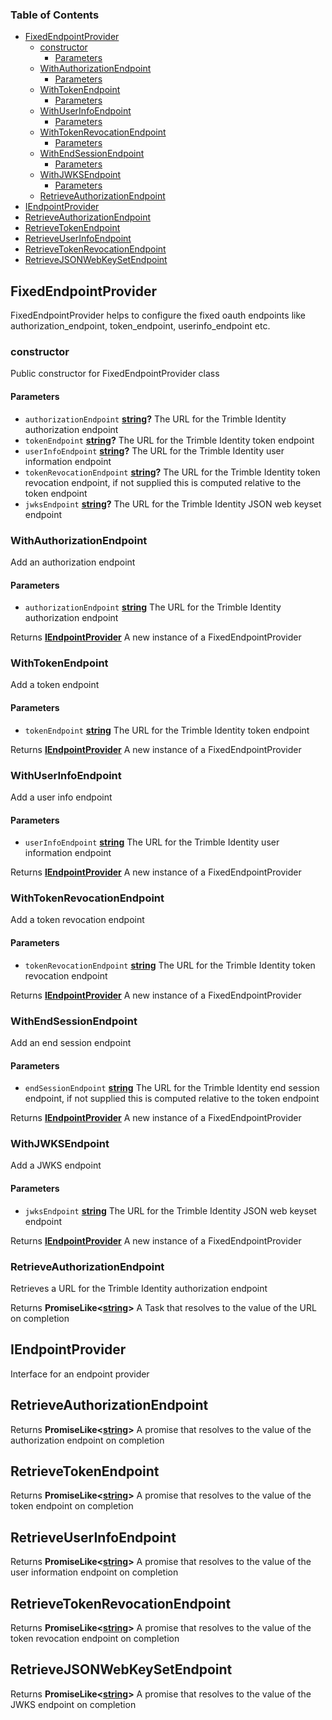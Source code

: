 ### Table of Contents

*   [FixedEndpointProvider][1]
    *   [constructor][2]
        *   [Parameters][3]
    *   [WithAuthorizationEndpoint][4]
        *   [Parameters][5]
    *   [WithTokenEndpoint][6]
        *   [Parameters][7]
    *   [WithUserInfoEndpoint][8]
        *   [Parameters][9]
    *   [WithTokenRevocationEndpoint][10]
        *   [Parameters][11]
    *   [WithEndSessionEndpoint][12]
        *   [Parameters][13]
    *   [WithJWKSEndpoint][14]
        *   [Parameters][15]
    *   [RetrieveAuthorizationEndpoint][16]
*   [IEndpointProvider][17]
*   [RetrieveAuthorizationEndpoint][18]
*   [RetrieveTokenEndpoint][19]
*   [RetrieveUserInfoEndpoint][20]
*   [RetrieveTokenRevocationEndpoint][21]
*   [RetrieveJSONWebKeySetEndpoint][22]

## FixedEndpointProvider

FixedEndpointProvider helps to configure the fixed oauth endpoints like authorization\_endpoint, token\_endpoint, userinfo\_endpoint etc.

### constructor

Public constructor for FixedEndpointProvider class

#### Parameters

*   `authorizationEndpoint` **[string][23]?** The URL for the Trimble Identity authorization endpoint
*   `tokenEndpoint` **[string][23]?** The URL for the Trimble Identity token endpoint
*   `userInfoEndpoint` **[string][23]?** The URL for the Trimble Identity user information endpoint
*   `tokenRevocationEndpoint` **[string][23]?** The URL for the Trimble Identity token revocation endpoint, if not supplied this is computed relative to the token endpoint
*   `jwksEndpoint` **[string][23]?** The URL for the Trimble Identity JSON web keyset endpoint

### WithAuthorizationEndpoint

Add an authorization endpoint

#### Parameters

*   `authorizationEndpoint` **[string][23]** The URL for the Trimble Identity authorization endpoint

Returns **[IEndpointProvider][17]** A new instance of a FixedEndpointProvider

### WithTokenEndpoint

Add a token endpoint

#### Parameters

*   `tokenEndpoint` **[string][23]** The URL for the Trimble Identity token endpoint

Returns **[IEndpointProvider][17]** A new instance of a FixedEndpointProvider

### WithUserInfoEndpoint

Add a user info endpoint

#### Parameters

*   `userInfoEndpoint` **[string][23]** The URL for the Trimble Identity user information endpoint

Returns **[IEndpointProvider][17]** A new instance of a FixedEndpointProvider

### WithTokenRevocationEndpoint

Add a token revocation endpoint

#### Parameters

*   `tokenRevocationEndpoint` **[string][23]** The URL for the Trimble Identity token revocation endpoint

Returns **[IEndpointProvider][17]** A new instance of a FixedEndpointProvider

### WithEndSessionEndpoint

Add an end session endpoint

#### Parameters

*   `endSessionEndpoint` **[string][23]** The URL for the Trimble Identity end session endpoint, if not supplied this is computed relative to the token endpoint

Returns **[IEndpointProvider][17]** A new instance of a FixedEndpointProvider

### WithJWKSEndpoint

Add a JWKS endpoint

#### Parameters

*   `jwksEndpoint` **[string][23]** The URL for the Trimble Identity JSON web keyset endpoint

Returns **[IEndpointProvider][17]** A new instance of a FixedEndpointProvider

### RetrieveAuthorizationEndpoint

Retrieves a URL for the Trimble Identity authorization endpoint

Returns **PromiseLike<[string][23]>** A Task that resolves to the value of the URL on completion

## IEndpointProvider

Interface for an endpoint provider

## RetrieveAuthorizationEndpoint

Returns **PromiseLike<[string][23]>** A promise that resolves to the value of the authorization endpoint on completion

## RetrieveTokenEndpoint

Returns **PromiseLike<[string][23]>** A promise that resolves to the value of the token endpoint on completion

## RetrieveUserInfoEndpoint

Returns **PromiseLike<[string][23]>** A promise that resolves to the value of the user information endpoint on completion

## RetrieveTokenRevocationEndpoint

Returns **PromiseLike<[string][23]>** A promise that resolves to the value of the token revocation endpoint on completion

## RetrieveJSONWebKeySetEndpoint

Returns **PromiseLike<[string][23]>** A promise that resolves to the value of the JWKS endpoint on completion

[1]: #fixedendpointprovider

[2]: #constructor

[3]: #parameters

[4]: #withauthorizationendpoint

[5]: #parameters-1

[6]: #withtokenendpoint

[7]: #parameters-2

[8]: #withuserinfoendpoint

[9]: #parameters-3

[10]: #withtokenrevocationendpoint

[11]: #parameters-4

[12]: #withendsessionendpoint

[13]: #parameters-5

[14]: #withjwksendpoint

[15]: #parameters-6

[16]: #retrieveauthorizationendpoint

[17]: #iendpointprovider

[18]: #retrieveauthorizationendpoint-1

[19]: #retrievetokenendpoint

[20]: #retrieveuserinfoendpoint

[21]: #retrievetokenrevocationendpoint

[22]: #retrievejsonwebkeysetendpoint

[23]: https://developer.mozilla.org/docs/Web/JavaScript/Reference/Global_Objects/String